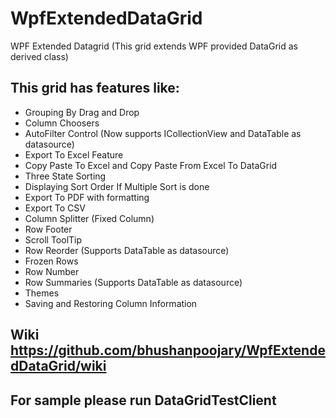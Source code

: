 # WpfExtendedDataGrid
WPF Extended Datagrid (This grid extends WPF provided DataGrid as derived class)

## This grid has features like:

- Grouping By Drag and Drop
- Column Choosers
- AutoFilter Control (Now supports ICollectionView and DataTable as datasource)
- Export To Excel Feature
- Copy Paste To Excel and Copy Paste From Excel To DataGrid
- Three State Sorting
- Displaying Sort Order If Multiple Sort is done
- Export To PDF with formatting
- Export To CSV
- Column Splitter (Fixed Column)
- Row Footer
- Scroll ToolTip
- Row Reorder (Supports DataTable as datasource)
- Frozen Rows
- Row Number
- Row Summaries (Supports DataTable as datasource)
- Themes
- Saving and Restoring Column Information

## Wiki https://github.com/bhushanpoojary/WpfExtendedDataGrid/wiki

## For sample please run DataGridTestClient

